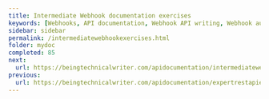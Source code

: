 ```yaml
---
title: Intermediate Webhook documentation exercises
keywords: [Webhooks, API documentation, Webhook API writing, Webhook authentication, Webhook security, Webhook best practices, API writing exercises, API reference documentation, Webhook event handling, Webhook signature verification, API technical writing]
sidebar: sidebar
permalink: /intermediatewebhookexercises.html
folder: mydoc
completed: 85
next:
  url: https://beingtechnicalwriter.com/apidocumentation/intermediatewebhookexercises.html
previous:
  url: https://beingtechnicalwriter.com/apidocumentation/expertrestapiexercises.html
---
```


